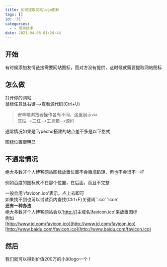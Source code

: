 ```yaml
---
title: 如何提取网站logo图标
tags: []
id: '31'
categories:
  - - 简单技术
date: 2021-04-08 01:24:44
---
```


## 开始

有时候添加友情链接需要网站图标，而对方没有提供，这时候就需要提取网站图标

## 怎么做

打开你的网站  
鼠标任意处右键-->查看源代码(Ctrl+U)

> 安卓端浏览器操作各有不同，这里展示via  
> 底栏-->三杠-->工具箱-->源码

通常情况如果是Typecho搭建的站点差不多是以下格式

图标位置很明显

## 不通常情况

绝大多数非个人博客网站图标放置位置不会循规蹈矩，但也不会很不一样

例如百度的图标就不在那个位置，在后面，而且不完整

一般会用'/favicon.ico'表示，点上去即可  
如果找不到也可以试试页内查找(Ctrl+F)关键词 '.ico' 'icon'  
**还有一种办法**  
绝大多数非个人博客网站会以'[http://](http://)\[主域名\]favicon.ico'来放置图标  
例如  
[http://www.jd.com/favicon.ico](http://www.jd.com/favicon.ico)  
[http://www.baidu.com/favicon.ico](http://www.baidu.com/favicon.ico)

## 然后

我们就可以得到价值200万的小米logo一个！